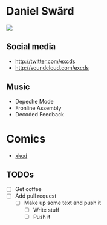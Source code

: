 # Daniel Swärd

![](https://github.com/excds.png)

## Social media
- http://twitter.com/excds
- http://soundcloud.com/excds

## Music
- Depeche Mode
- Fronline Assembly
- Decoded Feedback

# Comics
- [xkcd](http://xkcd.com)

## TODOs
- [ ] Get coffee
- [ ] Add pull request
  - [ ] Make up some text and push it
    - [ ] Write stuff
    - [ ] Push it
